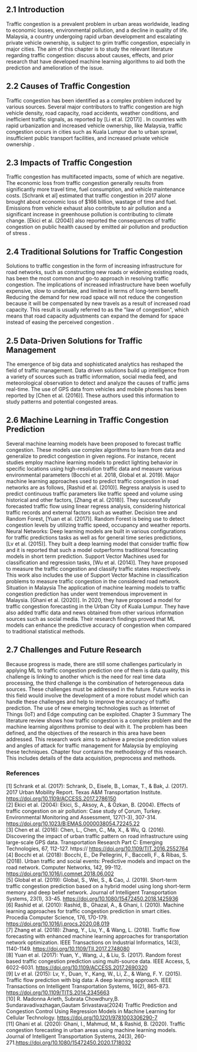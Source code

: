 ## 2.1 Introduction
Traffic congestion is a prevalent problem in urban areas worldwide, leading to economic losses, environmental pollution, and a decline in quality of life. Malaysia, a country undergoing rapid urban development and escalating private vehicle ownership, is subject to grim traffic congestion, especially in major cities. The aim of this chapter is to study the relevant literature regarding traffic congestion: discuss about causes, effects, and prior research that have developed machine learning algorithms to aid both the prediction and amelioration of the issue.

## 2.2 Causes of Traffic Congestion
Traffic congestion has been identified as a complex problem induced by various sources. Several major contributors to traffic congestion are high vehicle density, road capacity, road accidents, weather conditions, and inefficient traffic signals, as reported by [Li et al. (2017)] . In countries with rapid urbanization and increased vehicle ownership, like Malaysia, traffic congestion occurs in cities such as Kuala Lumpur due to urban sprawl, insufficient public transport facilities, and increased private vehicle ownership .

## 2.3 Impacts of Traffic Congestion
Traffic congestion has multifaceted impacts, some of which are negative. The economic loss from traffic congestion generally results from significantly more travel time, fuel consumption, and vehicle maintenance costs. [Schrank et al] estimated that traffic congestion in 2017 alone brought about economic loss of $166 billion, wastage of time and fuel. Emissions from vehicle exhaust also contribute to air pollution and a significant increase in greenhouse pollution is contributing to climate change. [Ekici et al. (2004)] also reported the consequences of traffic congestion on public health caused by emitted air pollution and production of stress .

## 2.4 Traditional Solutions for Traffic Congestion
Solutions to traffic congestion in the form of increasing infrastructure for road networks, such as constructing new roads or widening existing roads, has been the most common and go-to approach in resolving traffic congestion. The implications of increased infrastructure have been woefully expensive, slow to undertake, and limited in terms of long-term benefit. Reducing the demand for new road space will not reduce the congestion because it will be compensated by new travels as a result of increased road capacity. This result is usually referred to as the "law of congestion", which means that road capacity adjustments can expand the demand for space instead of easing the perceived congestion .

## 2.5 Data-Driven Solutions for Traffic Management
The emergence of big data and sophisticated analytics has reshaped the field of traffic management. Data driven solutions build up intelligence from a variety of sources such as traffic information, social media feed, and meteorological observation to detect and analyze the causes of traffic jams real-time. The use of GPS data from vehicles and mobile phones has been reported by [Chen et al. (2016)]. These authors used this information to study patterns and potential congested areas.

## 2.6 Machine Learning in Traffic Congestion Prediction
Several machine learning models have been proposed to forecast traffic congestion. These models use complex algorithms to learn from data and generalize to predict congestion in given regions. For instance, recent studies employ machine learning models to predict lighting behavior in specific locations using high-resolution traffic data and measure various environmental parameters (Bocchi et al. 2018, Global et al. 2019). Major machine learning approaches used to predict traffic congestion in road networks are as follows, [Rashid et al. (2010)]. Regress analysis is used to predict continuous traffic parameters like traffic speed and volume using historical and other factors, [Zhang et al. (2018)]. They successfully forecasted traffic flow using linear regress analysis, considering historical traffic records and external factors such as weather. Decision tree and Random Forest, [Yuan et al. (2017)]. Random Forest is being use to detect congestion levels by utilizing traffic speed, occupancy and weather reports. Neural Networks: Deep learning models are built in various configurations for traffic predictions tasks as well as for general time series predictions, [Lv et al. (2015)]. They built a deep learning model that consider traffic flow and it is reported that such a model outperforms traditional forecasting models in short term prediction. Support Vector Machines used for classification and regression tasks, [Wu et al. (2014)]. They have proposed to measure the traffic congestion and classify traffic states respectively. This work also includes the use of Support Vector Machine in classification problems to measure traffic congestion in the considered road network. Situation in Malaysia The application of machine learning models to traffic congestion prediction has under went tremendous improvement in Malaysia. [Ghani et al. (2020)]. In 2020, they have proposed a model for traffic congestion forecasting in the Urban City of Kuala Lumpur. They have also added traffic data and news obtained from other various information sources such as social media. Their research findings proved that ML models can enhance the predictive accuracy of congestion when compared to traditional statistical methods.

## 2.7 Challenges and Future Research
Because progress is made, there are still some challenges particularly in applying ML to traffic congestion prediction one of them is data quality, this challenge is linking to another which is the need for real time data processing, the third challenge is the combination of heterogeneous data sources. These challenges must be addressed in the future. Future works in this field would involve the development of a more robust model which can handle these challenges and help to improve the accuracy of traffic prediction. The use of new emerging technologies such as Internet of Things (IoT) and Edge computing can be exploited. Chapter 3 Summary The literature review shows how traffic congestion is a complex problem and the machine learning algorithms promise to deal with it. The problem has been defined, and the objectives of the research in this area have been addressed. This research work aims to achieve a precise prediction values and angles of attack for traffic management for Malaysia by employing these techniques. Chapter four contains the methodology of this research. This includes details of the data acquisition, preprocess and methods.

### References
[1]  Schrank et al. (2017): Schrank, D., Eisele, B., Lomax, T., & Bak, J. (2017). 2017 Urban Mobility Report. Texas A&M Transportation Institute. https://doi.org/10.1109/ACCESS.2017.2786150 <br/>
[2]  Ekici et al. (2004): Ekici, S., Aksoy, A., & Özkan, B. (2004). Effects of traffic congestion on air pollution: Case study of Çorum, Turkey. Environmental Monitoring and Assessment, 127(1-3), 307-314. https://doi.org/10.1023/B:EMAS.0000038054.72245.22 <br/>
[3]  Chen et al. (2016): Chen, L., Chen, C., Ma, X., & Wu, Q. (2016). Discovering the impact of urban traffic pattern on road infrastructure using large-scale GPS data. Transportation Research Part C: Emerging Technologies, 67, 112-127. https:// https://doi.org/10.1109/TIT.2016.2552764  <br/>
[4]  Bocchi et al. (2018): Bocchi, E., De Pellegrini, F., Baccelli, F., & Ribas, S. (2018). Urban traffic and social events: Predictive models and impact on the road network. Computer Networks, 142, 99-112. https://doi.org/10.1016/j.comnet.2018.06.002  <br/>
[5]  Global et al. (2019): Global, S., Wei, S., & Cao, J. (2019). Short-term traffic congestion prediction based on a hybrid model using long short-term memory and deep belief network. Journal of Intelligent Transportation Systems, 23(1), 33-45. https://doi.org/10.1080/15472450.2018.1425936   <br/>
[6]  Rashid et al. (2010): Rashid, B., Ghazal, A., & Ghani, I. (2010). Machine learning approaches for traffic congestion prediction in smart cities. Procedia Computer Science, 176, 170-179. https://doi.org/10.1016/j.procs.2020.08.019    <br/>
[7]  Zhang et al. (2018): Zhang, Y., Liu, Y., & Wang, L. (2018). Traffic flow forecasting with enhanced machine learning approaches for transportation network optimization. IEEE Transactions on Industrial Informatics, 14(3), 1140-1149. https://doi.org/10.1109/TII.2017.2748080  <br/>
[8]  Yuan et al. (2017): Yuan, Y., Wang, J., & Liu, S. (2017). Random forest based traffic congestion prediction using multi-source data. IEEE Access, 5, 6022-6031. https://doi.org/10.1109/ACCESS.2017.2690320   <br/>
[9]  Lv et al. (2015): Lv, Y., Duan, Y., Kang, W., Li, Z., & Wang, F. Y. (2015). Traffic flow prediction with big data: A deep learning approach. IEEE Transactions on Intelligent Transportation Systems, 16(2), 865-873. https://doi.org/10.1109/TITS.2014.2345663   <br/>
[10]  R. Madonna Arieth, Subrata Chowdhury,B. Sundaravadivazhagan,Gautam Srivastava(2024) Traffic Prediction and Congestion Control Using Regression Models in Machine Learning for Cellular Technology. https://doi.org/10.1201/9781003306290-7    <br/>
[11]  Ghani et al. (2020): Ghani, I., Mahmud, M., & Rashid, B. (2020). Traffic congestion forecasting in urban areas using machine learning models. Journal of Intelligent Transportation Systems, 24(3), 260-271.https://doi.org/10.1080/15472450.2020.1718032     <br/>
